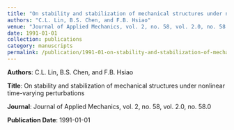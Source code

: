 ```yaml
---
title: "On stability and stabilization of mechanical structures under nonlinear time-varying perturbations"
authors: "C.L. Lin, B.S. Chen, and F.B. Hsiao"
venue: "Journal of Applied Mechanics, vol. 2, no. 58, vol. 2.0, no. 58.0"
date: 1991-01-01
collection: publications
category: manuscripts
permalink: /publication/1991-01-on-stability-and-stabilization-of-mechanical-structures-under-nonlinear-time-varying-perturbations
---
```


**Authors**: C.L. Lin, B.S. Chen, and F.B. Hsiao

**Title**: On stability and stabilization of mechanical structures under nonlinear time-varying perturbations

**Journal**: Journal of Applied Mechanics, vol. 2, no. 58, vol. 2.0, no. 58.0

**Publication Date**: 1991-01-01
